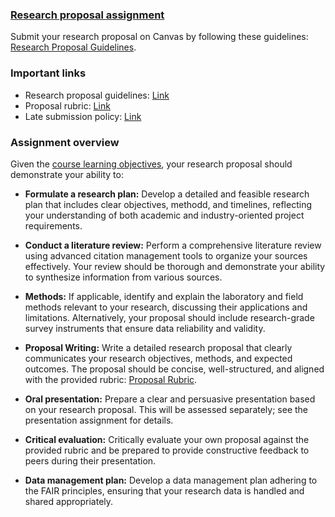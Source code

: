 ### [Research proposal assignment](https://aselshall.github.io/rm/hw/proposal-hw)

Submit your research proposal on Canvas by following these guidelines: [Research Proposal Guidelines](https://aselshall.github.io/rm/hw/proposal).

### Important links
- Research proposal guidelines: [Link](https://aselshall.github.io/rm/hw/proposal)
- Proposal rubric: [Link](https://aselshall.github.io/rm/hw/rubric)
- Late submission policy: [Link](https://aselshall.github.io/rm/#late-assignment-and-report-policy)
  
### Assignment overview
Given the [course learning objectives](https://aselshall.github.io/rm/#course-learning-objectives), your research proposal should demonstrate your ability to:

- **Formulate a research plan:** Develop a detailed and feasible research plan that includes clear objectives, methodd, and timelines, reflecting your understanding of both academic and industry-oriented project requirements.
  
- **Conduct a literature review:** Perform a comprehensive literature review using advanced citation management tools to organize your sources effectively. Your review should be thorough and demonstrate your ability to synthesize information from various sources.

- **Methods:** If applicable, identify and explain the laboratory and field methods relevant to your research, discussing their applications and limitations. Alternatively, your proposal should include research-grade survey instruments that ensure data reliability and validity.

- **Proposal Writing:** Write a detailed research proposal that clearly communicates your research objectives, methods, and expected outcomes. The proposal should be concise, well-structured, and aligned with the provided rubric: [Proposal Rubric](https://aselshall.github.io/rm/hw/rubric).

- **Oral presentation:** Prepare a clear and persuasive presentation based on your research proposal. This will be assessed separately; see the presentation assignment for details.

- **Critical evaluation:** Critically evaluate your own proposal against the provided rubric and be prepared to provide constructive feedback to peers during their presentation.

- **Data management plan:** Develop a data management plan adhering to the FAIR principles, ensuring that your research data is handled and shared appropriately.
